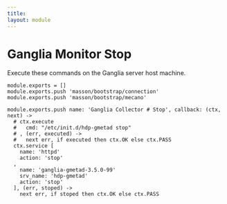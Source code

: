 ```yaml
---
title: 
layout: module
---
```


# Ganglia Monitor Stop

Execute these commands on the Ganglia server host machine.

    module.exports = []
    module.exports.push 'masson/bootstrap/connection'
    module.exports.push 'masson/bootstrap/mecano'

    module.exports.push name: 'Ganglia Collector # Stop', callback: (ctx, next) ->
      # ctx.execute
      #   cmd: "/etc/init.d/hdp-gmetad stop"
      # , (err, executed) ->
      #   next err, if executed then ctx.OK else ctx.PASS
      ctx.service [
        name: 'httpd'
        action: 'stop'
      ,
        name: 'ganglia-gmetad-3.5.0-99'
        srv_name: 'hdp-gmetad'
        action: 'stop'
      ], (err, stoped) ->
        next err, if stoped then ctx.OK else ctx.PASS
